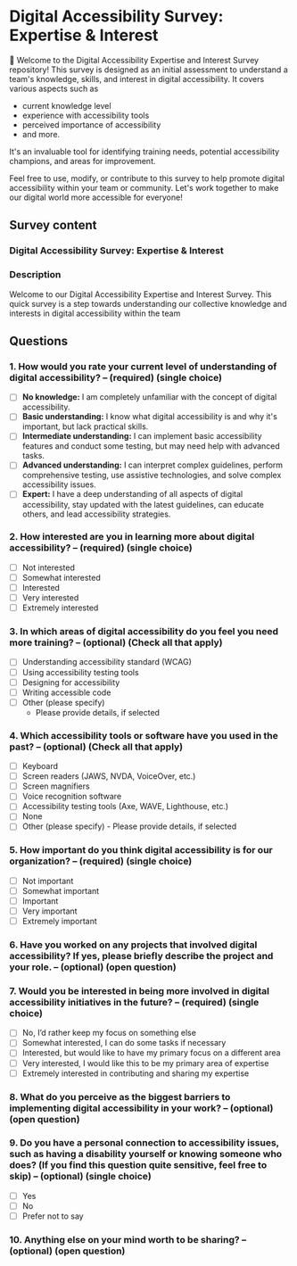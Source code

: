 # Digital Accessibility Survey: Expertise & Interest

👋 Welcome to the Digital Accessibility Expertise and Interest Survey repository!
This survey is designed as an initial assessment to understand a team's knowledge, skills, and interest in digital accessibility. It covers various aspects such as 
- current knowledge level
- experience with accessibility tools
- perceived importance of accessibility
- and more.

It's an invaluable tool for identifying training needs, potential accessibility champions, and areas for improvement. 

Feel free to use, modify, or contribute to this survey to help promote digital accessibility within your team or community. Let's work together to make our digital world more accessible for everyone!


## Survey content

### Digital Accessibility Survey: Expertise & Interest

### Description
Welcome to our Digital Accessibility Expertise and Interest Survey. This quick survey is a step towards understanding our collective knowledge and interests in digital accessibility within the team

## Questions

### 1. How would you rate your current level of understanding of digital accessibility? – (required) (single choice)

- [ ] **No knowledge:** I am completely unfamiliar with the concept of digital accessibility.
- [ ] **Basic understanding:** I know what digital accessibility is and why it's important, but lack practical skills.
- [ ] **Intermediate understanding:** I can implement basic accessibility features and conduct some testing, but may need help with advanced tasks.
- [ ] **Advanced understanding:** I can interpret complex guidelines, perform comprehensive testing, use assistive technologies, and solve complex accessibility issues.
- [ ] **Expert:** I have a deep understanding of all aspects of digital accessibility, stay updated with the latest guidelines, can educate others, and lead accessibility strategies.

### 2. How interested are you in learning more about digital accessibility? – (required) (single choice)

- [ ] Not interested
- [ ] Somewhat interested
- [ ] Interested
- [ ] Very interested
- [ ] Extremely interested

### 3. In which areas of digital accessibility do you feel you need more training? – (optional) (Check all that apply)

- [ ] Understanding accessibility standard (WCAG)
- [ ] Using accessibility testing tools
- [ ] Designing for accessibility
- [ ] Writing accessible code
- [ ] Other (please specify)
  - Please provide details, if selected

### 4. Which accessibility tools or software have you used in the past? – (optional) (Check all that apply)

- [ ] Keyboard
- [ ] Screen readers (JAWS, NVDA, VoiceOver, etc.)
- [ ] Screen magnifiers
- [ ] Voice recognition software
- [ ] Accessibility testing tools (Axe, WAVE, Lighthouse, etc.)
- [ ] None
- [ ] Other (please specify)
      - Please provide details, if selected

### 5. How important do you think digital accessibility is for our organization? – (required) (single choice)

- [ ] Not important
- [ ] Somewhat important
- [ ] Important
- [ ] Very important
- [ ] Extremely important

### 6. Have you worked on any projects that involved digital accessibility? If yes, please briefly describe the project and your role. – (optional) (open question)

### 7. Would you be interested in being more involved in digital accessibility initiatives in the future? – (required) (single choice)
- [ ] No, I’d rather keep my focus on something else
- [ ] Somewhat interested, I can do some tasks if necessary
- [ ] Interested, but would like to have my primary focus on a different area
- [ ] Very interested, I would like this to be my primary area of expertise
- [ ] Extremely interested in contributing and sharing my expertise

### 8. What do you perceive as the biggest barriers to implementing digital accessibility in your work? – (optional) (open question)

### 9. Do you have a personal connection to accessibility issues, such as having a disability yourself or knowing someone who does? (If you find this question quite sensitive, feel free to skip) – (optional) (single choice)
- [ ] Yes
- [ ] No
- [ ] Prefer not to say

### 10. Anything else on your mind worth to be sharing? – (optional) (open question)
